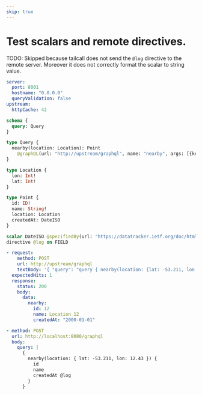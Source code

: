 ```yaml
---
skip: true
---
```


# Test scalars and remote directives.

TODO: Skipped because tailcall does not send the `@log` directive to the remote server. Moreover it does not correctly format the scalar to string value.

```yaml @config
server:
  port: 8001
  hostname: "0.0.0.0"
  queryValidation: false
upstream:
  httpCache: 42
```

```graphql @schema
schema {
  query: Query
}

type Query {
  nearby(location: Location): Point
    @graphQL(url: "http://upstream/graphql", name: "nearby", args: [{key: "location", value: "{{.args.location}}"}])
}

type Location {
  lon: Int!
  lat: Int!
}

type Point {
  id: ID!
  name: String!
  location: Location
  createdAt: DateISO
}

scalar DateISO @specifiedBy(url: "https://datatracker.ietf.org/doc/html/rfc3339")
directive @log on FIELD
```

```yml @mock
- request:
    method: POST
    url: http://upstream/graphql
    textBody: '{ "query": "query { nearby(location: {lat: -53.211, lon: 12.43}) { id name createdAt @log } }" }'
  expectedHits: 1
  response:
    status: 200
    body:
      data:
        nearby:
          id: 12
          name: Location 12
          createdAt: "2000-01-01"
```

```yml @test
- method: POST
  url: http://localhost:8080/graphql
  body:
    query: |
      {
        nearby(location: { lat: -53.211, lon: 12.43 }) {
          id
          name
          createdAt @log
        }
      }
```
